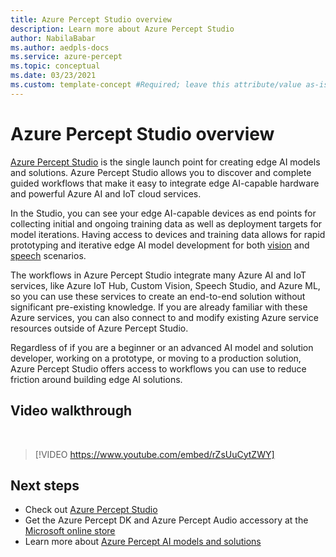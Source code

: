 ```yaml
---
title: Azure Percept Studio overview
description: Learn more about Azure Percept Studio
author: NabilaBabar
ms.author: aedpls-docs
ms.service: azure-percept
ms.topic: conceptual
ms.date: 03/23/2021
ms.custom: template-concept #Required; leave this attribute/value as-is.
---
```


# Azure Percept Studio overview

[Azure Percept Studio](https://go.microsoft.com/fwlink/?linkid=2135819) is the single launch point for creating edge AI models and solutions. Azure Percept Studio allows you to discover and complete guided workflows that make it easy to integrate edge AI-capable hardware and powerful Azure AI and IoT cloud services.

In the Studio, you can see your edge AI-capable devices as end points for collecting initial and ongoing training data as well as deployment targets for model iterations. Having access to devices and training data allows for rapid prototyping and iterative edge AI model development for both [vision](./tutorial-nocode-vision.md) and [speech](./tutorial-no-code-speech.md) scenarios.

The workflows in Azure Percept Studio integrate many Azure AI and IoT services, like Azure IoT Hub, Custom Vision, Speech Studio, and Azure ML, so you can use these services to create an end-to-end solution without significant pre-existing knowledge. If you are already familiar with these Azure services, you can also connect to and modify existing Azure service resources outside of Azure Percept Studio.

Regardless of if you are a beginner or an advanced AI model and solution developer, working on a prototype, or moving to a production solution, Azure Percept Studio offers access to workflows you can use to reduce friction around building edge AI solutions.

## Video walkthrough

</br>

> [!VIDEO https://www.youtube.com/embed/rZsUuCytZWY]

## Next steps

- Check out [Azure Percept Studio](https://go.microsoft.com/fwlink/?linkid=2135819)
- Get the Azure Percept DK and Azure Percept Audio accessory at the [Microsoft online store](https://go.microsoft.com/fwlink/p/?LinkId=2155270)
- Learn more about [Azure Percept AI models and solutions](./overview-ai-models.md)

